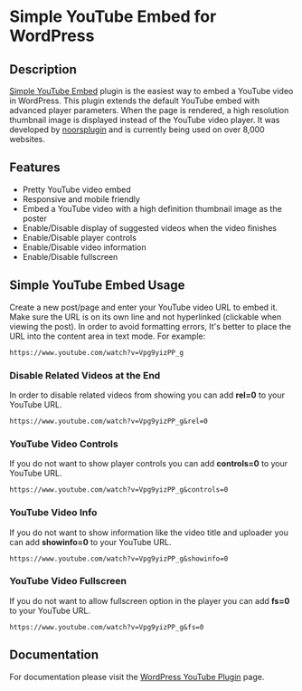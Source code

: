 # Simple YouTube Embed for WordPress

## Description

[Simple YouTube Embed](https://noorsplugin.com/simple-youtube-embed-plugin/) plugin is the easiest way to embed a YouTube video in WordPress. This plugin extends the default YouTube embed with advanced player parameters. When the page is rendered, a high resolution thumbnail image is displayed instead of the YouTube video player. It was developed by [noorsplugin](https://noorsplugin.com/) and is currently being used on over 8,000 websites.

## Features

* Pretty YouTube video embed
* Responsive and mobile friendly
* Embed a YouTube video with a high definition thumbnail image as the poster
* Enable/Disable display of suggested videos when the video finishes
* Enable/Disable player controls
* Enable/Disable video information
* Enable/Disable fullscreen

## Simple YouTube Embed Usage

Create a new post/page and enter your YouTube video URL to embed it. Make sure the URL is on its own line and not hyperlinked (clickable when viewing the post). In order to avoid formatting errors, It's better to place the URL into the content area in text mode. For example:
```
https://www.youtube.com/watch?v=Vpg9yizPP_g
```
### Disable Related Videos at the End

In order to disable related videos from showing you can add **rel=0** to your YouTube URL.
```
https://www.youtube.com/watch?v=Vpg9yizPP_g&rel=0
```
### YouTube Video Controls

If you do not want to show player controls you can add **controls=0** to your YouTube URL.
```
https://www.youtube.com/watch?v=Vpg9yizPP_g&controls=0
```
### YouTube Video Info

If you do not want to show information like the video title and uploader you can add **showinfo=0** to your YouTube URL.
```
https://www.youtube.com/watch?v=Vpg9yizPP_g&showinfo=0
```
### YouTube Video Fullscreen

If you do not want to allow fullscreen option in the player you can add **fs=0** to your YouTube URL.
```
https://www.youtube.com/watch?v=Vpg9yizPP_g&fs=0
```
## Documentation

For documentation please visit the [WordPress YouTube Plugin](https://noorsplugin.com/simple-youtube-embed-plugin/) page.
